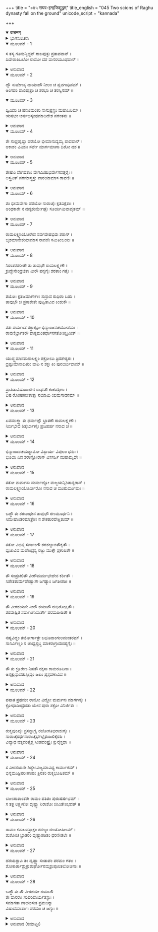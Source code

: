 +++
title = "०४५ राघव-इन्द्रजिद्युद्धम्"
title_english = "045 Two scions of Raghu dynasty fall on the ground"
unicode_script = "kannada"

+++
<details open><summary>वाचनम्</summary>

<div class="audioEmbed"  caption="श्रीराम-हरिसीताराममूर्ति-घनपाठिभ्यां वचनम्" src="https://archive.org/download/Ramayana-recitation-Sriram-harisItArAmamUrti-Ghanapaati-v2/Kanda_6/Kanda_6_YK-045-Two_scions_of_Raghu_dynasty_fall_on_the_ground_0.mp3"></div>
</details>



<details><summary>ಭಾಗಸೂಚನಾ</summary>

ಇಂದ್ರಜಿತುವಿನ ಬಾಣಗಳಿಂದ ರಾಮ-ಲಕ್ಷ್ಮಣರ ಮೂರ್ಛೆ, ವಾನರರ ಶೋಕ
</details>

<details open><summary>ಮೂಲಮ್ - 1</summary>

ಸ ತಸ್ಯ ಗತಿಮನ್ವಿಚ್ಛನ್ ರಾಜಪುತ್ರಃ  ಪ್ರತಾಪವಾನ್ ।  
ದಿದೇಶಾತಿಬಲೋ ರಾಮೋ ದಶ ವಾನರಯೂಥಪಾನ್ ॥
</details>

<details><summary>ಅನುವಾದ</summary>

ಮಹಾಬಲಶಾಲೀ, ಪ್ರತಾಪಿಯಾದ ಶ್ರೀರಾಮನು ಇಂದ್ರಜಿತು ಎಲ್ಲಿರುವನೆಂದು ತಿಳಿಯಲು ವಾನರ ಸೇನಾನಾಯಕರಿಗೆ ಆಜ್ಞಾಪಿಸಿದನು.॥1॥
</details>

<details open><summary>ಮೂಲಮ್ - 2</summary>

ದ್ವೌ ಸುಷೇಣಸ್ಯ ದಾಯಾದೌ ನೀಲಂ ಚ ಪ್ಲವಗಾಧಿಪಮ್ ।  
ಅಂಗದಂ ವಾಲಿಪುತ್ರಂ ಚ ಶರಭಂ ಚ ತರಸ್ವಿನಮ್ ॥
</details>

<details open><summary>ಮೂಲಮ್ - 3</summary>

ದ್ವಿವಿದಂ ಚ ಹನೂಮಂತಂ ಸಾನುಪ್ರಸ್ಥಂ ಮಹಾಬಲಮ್ ।  
ಋಷಭಂ ಚರ್ಷಭಸ್ಕಂಧಮಾದಿದೇಶ  ಪರಂತಪಃ ॥
</details>

<details><summary>ಅನುವಾದ</summary>

ಅವರಲ್ಲಿ ಇಬ್ಬರು ಸುಷೇಣನ ಪುತ್ರರಾಗಿದ್ದರು, ಉಳಿದ ಎಂಟು ಮಂದಿ ನೀಲ, ವಾಲಿಪುತ್ರ ಅಂಗದ, ವೇಗಶಾಲೀ ಶರಭ, ದ್ವಿವಿದ, ಹನುಮಂತ, ಮಹಾಬಲಿ ಸಾನುಪ್ರಸ್ಥ, ಋಷಭ ಹಾಗೂ ಋಷಭಸ್ಕಂದರಾಗಿದ್ದರು. ಪರಂತಪರಾದ ಈ ಹತ್ತು ವಾನರರಿಗೆ ಅವನನ್ನು ಹುಡುಕಲು ತಿಳಿಸಿದನು.॥2-3॥
</details>

<details open><summary>ಮೂಲಮ್ - 4</summary>

ತೇ ಸಂಪ್ರಹೃಷ್ಟಾ ಹರಯೋ ಭೀಮಾನುದ್ಯಮ್ಯ ಪಾದಪಾನ್ ।  
ಆಕಾಶಂ ವಿವಿಶುಃ ಸರ್ವೇ ಮಾರ್ಗಮಾಣಾ ದಿಶೋ ದಶ ॥
</details>

<details><summary>ಅನುವಾದ</summary>

ಆಗ ಆ ಎಲ್ಲ ವಾನರರು ಭಯಂಕರ ವೃಕ್ಷಗಳನ್ನೆತ್ತಿಕೊಂಡು ಹತ್ತು ದಿಕ್ಕುಗಳಲ್ಲಿಯೂ ಹುಡುಕುತ್ತಾ ಭಾರೀ ಹರ್ಷದಿಂದ ಆಕಾಶಮಾರ್ಗದಿಂದ ಹೊರಟರು.॥4॥
</details>

<details open><summary>ಮೂಲಮ್ - 5</summary>

ತೇಷಾಂ ವೇಗವತಾಂ ವೇಗಮಿಷುಭಿರ್ವೇಗವತ್ತರೈಃ ।  
ಅಸ್ತ್ರವಿತ್ ಪರಮಾಸ್ತ್ರಸ್ತು ವಾರಯಾಮಾಸ ರಾವಣಿಃ ॥
</details>

<details><summary>ಅನುವಾದ</summary>

ಆದರೆ ಅಸ್ತ್ರವೇತ್ತನಾದ ಇಂದ್ರಜಿತು ಅತ್ಯಂತ ವೇಗಶಾಲಿ ಬಾಣಗಳ ಮಳೆಗರೆದು, ಉತ್ತಮ ಅಸ್ತ್ರಗಳಿಂದ ಆ ವಾನರರ ವೇಗವನ್ನು ತಡೆದುಬಿಟ್ಟನು.॥5॥
</details>

<details open><summary>ಮೂಲಮ್ - 6</summary>

ತಂ ಭೀಮವೇಗಾ ಹರಯೋ ನಾರಾಚೈಃ ಕ್ಷತವಿಕ್ಷತಾಃ ।  
ಅಂಧಕಾರೇ ನ ದದೃಶುರ್ಮೇಘೈಃ ಸೂರ್ಯಮಿವಾವೃತಮ್ ॥
</details>

<details><summary>ಅನುವಾದ</summary>

ಬಾಣಗಳಿಂದ ಕ್ಷತವಿಕ್ಷಿತರಾದರೂ ಆ ಭಯಾನಕ ವೇಗಶಾಲೀ ವಾನರರು ಅಂಧಕಾರಮಯ ಮೋಡಗಳಲ್ಲಿ ಮರೆಯಾದ ಸೂರ್ಯನನ್ನು ನೋಡಲಾಗದಂತೆ ಇಂದ್ರಜಿತುವನ್ನು ಕಾಣದಾದರು.॥6॥
</details>

<details open><summary>ಮೂಲಮ್ - 7</summary>

ರಾಮಲಕ್ಷ್ಮಣಯೋರೇವ ಸರ್ವದೇಹಭಿದಃ ಶರಾನ್ ।  
ಭೃಶಮಾವೇಶಯಾಮಾಸ ರಾವಣಿಃ ಸಮಿತಿಂಜಯಃ ॥
</details>

<details><summary>ಅನುವಾದ</summary>

ಬಳಿಕ ಯುದ್ಧವಿಜಯೀ ಇಂದ್ರಜಿತು ಪುನಃ ಶ್ರೀರಾಮ-ಲಕ್ಷ್ಮಣರ ಮೇಲೆ ಬಾಣಗಳ ಮಳೆಗರೆದು, ಅವರ ಅಂಗಗಳನ್ನು ಗಾಯಗೊಳಿಸಿದನು.॥7॥
</details>

<details open><summary>ಮೂಲಮ್ - 8</summary>

ನಿರಂತರಶರೀರೌ ತು ತಾವುಭೌ ರಾಮಲಕ್ಷ್ಮಣೌ ।  
ಕ್ರುದ್ಧೇನೇಂದ್ರಜಿತಾ ವೀರೌ ಪನ್ನಗೈಃ ಶರತಾಂ ಗತೈಃ ॥
</details>

<details><summary>ಅನುವಾದ</summary>

ಕುಪಿತನಾದ ಇಂದ್ರಜಿತು ರಾಮ-ಲಕ್ಷ್ಮಣರ ಶರೀರದಲ್ಲಿ ಎಳ್ಳು ಹಾಕಲು ಜಾಗ ಇಲ್ಲದ ಸರ್ಪರೂಪೀ ಬಾಣಗಳನ್ನು ಪ್ರಯೋಗಿಸಿದನು.॥8॥
</details>

<details open><summary>ಮೂಲಮ್ - 9</summary>

ತಯೋಃ ಕ್ಷತಜಮಾರ್ಗೇಣ ಸುಸ್ರಾವ ರುಧಿರಂ ಬಹು ।  
ತಾವುಭೌ ಚ ಪ್ರಕಾಶೇತೇ ಪುಷ್ಪಿತಾವಿವ ಕಿಂಶುಕೌ ॥
</details>

<details><summary>ಅನುವಾದ</summary>

ಅವರಿಬ್ಬರ ಶರೀರಕ್ಕೆ ಬಾಣ ತಗುಲಿ ರಕ್ತಹರಿಯತೊಡಗಿತು. ಆಗ ಅವರಿಬ್ಬರೂ ಅರಳಿದ ಹೂವುಗಳುಳ್ಳ ಮುತ್ತುಗದ ಮರಗಳಂತೆ ಪ್ರಕಾಶಿಸುತ್ತಿದ್ದರು.॥9॥
</details>

<details open><summary>ಮೂಲಮ್ - 10</summary>

ತತಃ ಪರ್ಯಂತ ರಕ್ತಾಕ್ಷೋ ಭಿನ್ನಾಂಜನಚಯೋಪಮಃ ।  
ರಾವಣಿರ್ಭ್ರಾತರೌ ವಾಕ್ಯಮಂತರ್ಧಾನಗತೋಽಬ್ರವೀತ್ ॥
</details>

<details><summary>ಅನುವಾದ</summary>

ಕೆಂಪಾದ ಕಡೆಗಣ್ಣುಗಳುಳ್ಳ ಇದ್ದಲು ರಾಶಿಯಂತೆ ಕಪ್ಪಾದ ಇಂದ್ರಜಿತು ಅಂತರ್ಧಾನನಾಗಿಯೇ ರಾಮ -ಲಕ್ಷ್ಮಣರಲ್ಲಿ ನುಡಿದನು.॥10॥
</details>

<details open><summary>ಮೂಲಮ್ - 11</summary>

ಯುದ್ಧ್ಯಮಾನಮನಾಲಕ್ಷ್ಯಂ ಶಕ್ರೋಽಪಿ ತ್ರಿದಶೇಶ್ವರಃ ।  
ದ್ರಷ್ಟುಮಾಸಾದಿತುಂ ವಾಪಿ ನ ಶಕ್ತಃ ಕಿಂ ಪುನರ್ಯುವಾಮ್ ॥
</details>

<details><summary>ಅನುವಾದ</summary>

ಯುದ್ಧದಲ್ಲಿ ಅದೃಶ್ಯನಾದಾಗ ನನ್ನನ್ನು ದೇವೇಂದ್ರನೂ ನೋಡಲಾರನು; ಹಾಗಿರುವಾಗ ನಿಮ್ಮಿಬ್ಬರ ವಿಷಯದಲ್ಲಿ ಹೇಳುವುದೇನಿದೆ.॥11॥
</details>

<details open><summary>ಮೂಲಮ್ - 12</summary>

ಪ್ರಾಪಿತಾವಿಷುಜಾಲೇನ ರಾಘವೌ ಕಂಕಪತ್ರಿಣಾ ।  
ಏಷ ರೋಷಪರೀತಾತ್ಮಾ ನಯಾಮಿ ಯಮಸಾದನಮ್ ॥
</details>

<details><summary>ಅನುವಾದ</summary>

ರಘುವಂಶೀಯರಾದ ನಿಮ್ಮಿಬ್ಬರನ್ನು ನಾನು ಕಾಗೆಯ ರೆಕ್ಕೆಗಳಿರುವ ಬಾಣಗಳಿಂದ ಮುಚ್ಚಿಬಿಟ್ಟಿರುವೆನು. ರೋಷ ಗೊಂಡಿರುವ ನಾನು ನಿಮ್ಮನ್ನು ಈಗಲೇ ಯಮಲೋಕಕ್ಕೆ ಅಟ್ಟಿಬಿಡುವೆನು.॥12॥
</details>

<details open><summary>ಮೂಲಮ್ - 13</summary>

ಏವಮುಕ್ತ್ವಾ ತು ಧರ್ಮಜ್ಞೌ ಭ್ರಾತರೌ ರಾಮಲಕ್ಷ್ಮಣೌ ।  
ನಿರ್ಬಿಭೇದ ಶಿತೈರ್ಬಾಣೈಃ ಪ್ರಜಹರ್ಷ ನನಾದ ಚ ॥
</details>

<details><summary>ಅನುವಾದ</summary>

ಹೀಗೆ ಹೇಳಿ ಅವನು ಧರ್ಮಜ್ಞರಾದ ರಾಮ-ಲಕ್ಷ್ಮಣರನ್ನು ಹರಿತವಾದ ಬಾಣಗಳಿಂದ ಪ್ರಹರಿಸಿ, ಗಹಗಹಿಸಿ ನಗುತ್ತಾ ಗರ್ಜಿಸಿದನು.॥13॥
</details>

<details open><summary>ಮೂಲಮ್ - 14</summary>

ಭಿನ್ನಾಂಜನಚಯಶ್ಯಾಮೋ ವಿಸ್ಫಾರ್ಯ ವಿಪುಲಂ ಧನುಃ ।  
ಭೂಯ ಏವ ಶರಾನ್ಘೋರಾನ್ ವಿಸಸರ್ಜ ಮಹಾಮೃಧೇ ॥
</details>

<details><summary>ಅನುವಾದ</summary>

ಕಾಡಿಗೆಯ ರಾಶಿಯಂತಿದ್ದ ಶ್ಯಾಮಲವರ್ಣದ ಇಂದ್ರಜಿತು ಪುನಃ ತನ್ನ ವಿಶಾಲವಾದ ಧನುಸ್ಸನ್ನೆತ್ತಿ ಬಾಣಗಳ ಘೋರ ಮಳೆಯನ್ನೇ ಸುರಿಸಿದನು.॥14॥
</details>

<details open><summary>ಮೂಲಮ್ - 15</summary>

ತತೋ ಮರ್ಮಸು ಮರ್ಮಜ್ಞೋ ಮಜ್ಜಯನ್ನಿಶಿತಾನ್ಶರಾನ್ ।  
ರಾಮಲಕ್ಷ್ಮಣಯೋರ್ವೀರೋ ನನಾದ ಚ ಮುಹುರ್ಮುಹುಃ ॥
</details>

<details><summary>ಅನುವಾದ</summary>

ಮರ್ಮ ಸ್ಥಾನಗಳನ್ನು ಬಲ್ಲ ಆ ವೀರನು ಶ್ರೀರಾಮ-ಲಕ್ಷ್ಮಣರ ಮರ್ಮಸ್ಥಾನಗಳಲ್ಲಿ ಬಾಣಿ ನೆಟ್ಟು ಪದೇ ಪದೇ ಗರ್ಜಿಸತೊಡಗಿದನು.॥15॥
</details>

<details open><summary>ಮೂಲಮ್ - 16</summary>

ಬದ್ಧೌ ತು ಶರಬಂಧೇನ ತಾವುಭೌ ರಣಮೂರ್ಧನಿ ।  
ನಿಮೇಷಾಂತರಮಾತ್ರೇಣ ನ ಶೇಕತುರವೇಕ್ಷಿತುಮ್ ॥
</details>

<details><summary>ಅನುವಾದ</summary>

ರಣಭೂಮಿಯಲ್ಲಿ ಇಂದ್ರಜಿತುವಿನ ಬಾಣಗಳ ಕಟ್ಟಿಗೆ ಸಿಕ್ಕಿಬಿದ್ದಿದ್ದ ರಾಮ-ಲಕ್ಷ್ಮಣರು ನಿಮಿಷ ಮಾತ್ರದಲ್ಲಿ ಕಣ್ಗಳಿಂದ ನೋಡಲೂ ಅಸಮರ್ಥರಾದರು. (ನಿಜವಾಗಿ ಇದು ನರಲೀಲಾ ಮಾತ್ರವಾಗಿತ್ತು. ಅವರಾದರೋ ಕಾಲಕ್ಕೂ ಕಾಲರಾಗಿರುವರು, ಅವರನ್ನು ಯಾರು ತಾನೇ ಬಂಧಿಸಬಲ್ಲರು?॥16॥
</details>

<details open><summary>ಮೂಲಮ್ - 17</summary>

ತತೋ ವಿಭಿನ್ನ ಸರ್ವಾಂಗೌ ಶರಶಲ್ಯಾಚಿತೌಕೃತೌ ।  
ಧ್ವಜಾವಿವ ಮಹೇಂದ್ರಸ್ಯ ರಜ್ಜು ಮುಕ್ತೌ ಪ್ರಕಂಪಿತೌ ॥
</details>

<details><summary>ಅನುವಾದ</summary>

ಹೀಗೆ ಅವರ ಶರೀರಗಳೆಲ್ಲ ಬಾಣಗಳಿಂದ ಛಿನ್ನವಾದುವು, ಬಾಣಗಳಿಂದ ವ್ಯಾಪ್ತರಾಗಿದ್ದರು. ಹಗ್ಗಹರಿದ ಎರಡು ಇಂದ್ರಧ್ವಜಗಳಂತೆ ಆ ರಾಜಕುಮಾರರು ಓಲಾಡತೊಡಗಿದರು.॥17॥
</details>

<details open><summary>ಮೂಲಮ್ - 18</summary>

ತೌ ಸಂಪ್ರಚಲಿತೌ ವೀರೌಮರ್ಮಭೇದೇನ ಕರ್ಶಿತೌ ।  
ನಿಪೇತತುರ್ಮಹೇಷ್ವಾಸೌ ಜಗತ್ಯಾಂ ಜಗತೀಪತೀ ॥
</details>

<details><summary>ಅನುವಾದ</summary>

ಆ ಮಹಾ ಧನುರ್ಧರ ವೀರಭೂಪಾಲರು ಮರ್ಮಸ್ಥಳ ಭೇದನದಿಂದಾಗಿ ವಿಚಲಿತರಾಗಿ ಬಳಲಿ ಭೂಮಿಯ ಮೇಲೆ ಬಿದ್ದರು.॥18॥
</details>

<details open><summary>ಮೂಲಮ್ - 19</summary>

ತೌ ವೀರಶಯನೇ ವೀರೌ ಶಯಾನೌ ರುಧಿರೋಕ್ಷಿತೌ ।  
ತರವೇಷ್ಟಿತ ಸರ್ವಾಂಗಾವಾರ್ತೌ ಪರಮಪೀಡಿತೌ ॥
</details>

<details><summary>ಅನುವಾದ</summary>

ರಣರಂಗದಲ್ಲಿ ವೀರಶಯ್ಯೆಯಲ್ಲಿ ಮಲಗಿದ ಆ ವೀರರೀರ್ವರು ರಕ್ತದಿಂದ ತೊಯ್ದುಹೋಗಿದ್ದರು. ಅವರ ಸರ್ವಾಂಗಗಳಲ್ಲಿ ಬಾಣರೂಪೀ ನಾಗಗಳು ಸುತ್ತಿಕೊಂಡಿದ್ದು ಅವರು ಅತ್ಯಂತ ಪೀಡಿತರಾಗಿದ್ದರು.॥19॥
</details>

<details open><summary>ಮೂಲಮ್ - 20</summary>

ನಹ್ಯವಿದ್ಧಂ ತಯೋರ್ಗಾತ್ರೇ ಬಭೂವಾಂಗುಲಮಂತರಮ್ ।  
ನಾನಿರ್ವಿಣ್ಣಂ ನ ಚಾಧ್ವಸ್ತಬ್ಧ ಮಾಕರಾಗ್ರಾದಜಿಹ್ಮಗೈಃ ॥
</details>

<details><summary>ಅನುವಾದ</summary>

ಬಾಣಗಳು ನಾಟದೇ ಇರುವ ಒಂದಂಗುಲ ಸ್ಥಳವೂ ಅವರ ಶರೀರದಲ್ಲಿ ಇರಲಿಲ್ಲ. ಬೆರಳು ತುದಿಗಳವರೆಗೂ ಪೀಡಿಸಲ್ಪಡದ ಸ್ಥಳವಾಗಲೀ, ನೋಯದೆ ಇರುವ ಜಾಗವಾಗಲೀ ಕೊಂಚವೂ ಇರಲಿಲ್ಲ.॥20॥
</details>

<details open><summary>ಮೂಲಮ್ - 21</summary>

ತೌ ತು ಕ್ರೂರೇಣ ನಿಹತೌ ರಕ್ಷಸಾ ಕಾಮರೂಪಿಣಾ ।  
ಅಸೃಕ್ಸುಸ್ರುವತುಸ್ತೀವ್ರಂ ಜಲಂ ಪ್ರಸ್ರವಣಾವಿವ ॥
</details>

<details><summary>ಅನುವಾದ</summary>

ಚಿಲುಮೆಯಿಂದ ನೀರು ಚಿಮ್ಮುವಂತೆ ಅವರಿಬ್ಬರ ಶರೀರಗಳಿಂದ ರಕ್ತ ಹರಿಯುತ್ತಿತ್ತು. ಕಾಮರೂಪಿಯಾದ ಆ ಕ್ರೂರ ರಾಕ್ಷಸನು ಬಾಣಗಳಿಂದ ಬಹಳವಾಗಿ ಗಾಯಗೊಳಿಸಿದ್ದನು.॥21॥
</details>

<details open><summary>ಮೂಲಮ್ - 22</summary>

ಪಪಾತ ಪ್ರಥಮಂ ರಾಮೋ ವಿದ್ಧೋ ಮರ್ಮಸು ಮಾರ್ಗಣೈಃ ।  
ಕ್ರೋಧಾದಿಂದ್ರಜಿತಾ ಯೇನ ಪುರಾ ಶಕ್ರೋ ವಿನಿರ್ಜಿತಃ ॥
</details>

<details><summary>ಅನುವಾದ</summary>

ಹಿಂದೆ ಇಂದ್ರನನ್ನೇ ಗೆದ್ದ ಆ ಇಂದ್ರಜಿತು ಕ್ರುದ್ಧನಾಗಿ ಪ್ರಯೋಗಿಸಿದ ಬಾಣಗಳ ಮರ್ಮಾಘಾತದಿಂದ ಮೊದಲಿಗೆ ಶ್ರೀರಾಮನು ಧರೆಗುರುಳಿದನು.॥22॥
</details>

<details open><summary>ಮೂಲಮ್ - 23</summary>

ರುಕ್ಮಪುಂಖೈಃ ಪ್ರಸನ್ನಾಗ್ರೈ ರಜೋಗತಿಭಿರಾಶುಗೈಃ ।  
ನಾರಾಚೈರರ್ಧನಾರಾಚೈರ್ಭಲ್ಲೈರಂಜಲಿಕೈರಪಿ ।  
ವಿವ್ಯಾಧ ವತ್ಸದಂತೈಶ್ಚ  ಸಿಂಹದಂಷ್ಟ್ರೈಃ ಕ್ಷುರೈಸ್ತಥಾ ॥
</details>

<details><summary>ಅನುವಾದ</summary>

ಇಂದ್ರಜಿತುವು ಸ್ವರ್ಣ ಪಂಖಗಳುಳ್ಳ ಸ್ವಚ್ಛವಾದ ಅಗ್ರಭಾಗ ಮತ್ತು ಧೂಳಿಗೆ ಸಮಾನವಾದ ಶೀಘ್ರಗಾಮಿ ನಾರಾಚ, ಅರ್ಧನಾರಾಚ, ಭಲ್ಲ, ಅಂಜಲಿಕ, ವತ್ಸದಂತ, ಸಿಂಹದಂಷ್ಟ್ರ, ಕ್ಷುರ ಮುಂತಾದ ಬಾಣಗಳಿಂದ ಗಾಯಗೊಳಿಸಿದ್ದನು.॥23॥
</details>

<details open><summary>ಮೂಲಮ್ - 24</summary>

ಸ ವೀರಶಯನೇ ಶಿಶ್ಯೇಽವಿಜ್ಯಮಾವಿಧ್ಯ ಕಾರ್ಮುಕಮ್ ।  
ಭಿನ್ನಮುಷ್ಟಿಪರೀಣಾಹಂ ತ್ರಿನತಂ ರುಕ್ಮಭೂಷಿತಮ್ ॥
</details>

<details><summary>ಅನುವಾದ</summary>

ಶಿಥಿಲವಾದ ಮುಷ್ಟಿಯುಳ್ಳ ಎರಡೂ ತುದಿಗಳಲ್ಲಿ ಮತ್ತು ಮಧ್ಯಭಾಗದಲ್ಲಿಯೂ ಬಾಗಿಕೊಂಡಿದ್ದ ಸ್ವರ್ಣಭೂಷಿತವಾದ, ಹೆದೆ ಏರಿಸಿದ ಧನುಸ್ಸನ್ನು ತ್ಯಜಿಸಿ ಶ್ರೀರಾಮನು ವೀರಶಯ್ಯೆಯಲ್ಲಿ ಮಲಗಿದ್ದನು.॥24॥
</details>

<details open><summary>ಮೂಲಮ್ - 25</summary>

ಬಾಣಪಾತಾಂತರೇ ರಾಮಂ ಪತಿತಂ ಪುರುಷರ್ಷಭಮ್ ।  
ಸ ತತ್ರ ಲಕ್ಷ್ಮಣೋ ದೃಷ್ಟ್ವಾ ನಿರಾಶೋ ಜೀವಿತೇಽಭವತ್ ॥
</details>

<details><summary>ಅನುವಾದ</summary>

ಎಸೆದ ಬಾಣವು ಎಷ್ಟು ದೂರ ಬೀಳುವುದೋ ಅಷ್ಟು ದೂರದಲ್ಲಿ ನೆಲಕ್ಕೆ ಬಿದ್ದಿದ್ದ ಪುರುಷಶ್ರೇಷ್ಠ ಶ್ರೀರಾಮನನ್ನು ನೋಡಿ ಲಕ್ಷ್ಮಣನು ತನ್ನ ಜೀವಿತದಲ್ಲೇ ನಿರಾಶನಾದನು.॥25॥
</details>

<details open><summary>ಮೂಲಮ್ - 26</summary>

ರಾಮಂ ಕಮಲಪತ್ರಾಕ್ಷಂ ಶರಣ್ಯಂ ರಣತೋಷಿಣಮ್ ।  
ಶುಶೋಚ ಭ್ರಾತರಂ ದೃಷ್ಟ್ವಾಪತಿತಂ ಧರಣೀತಲೇ ॥
</details>

<details><summary>ಅನುವಾದ</summary>

ಸರ್ವರಿಗೂ ಶರಣ್ಯನಾದ, ಯುದ್ಧದಿಂದ ಸಂತುಷ್ಟನಾಗುವ ಕಮಲನಯನ, ತನ್ನಣ್ಣ ಶ್ರೀರಾಮನು ನೆಲದಲ್ಲಿ ಬಿದ್ದಿರುವುದನ್ನು ನೋಡಿ ಲಕ್ಷ್ಮಣನಿಗೆ ಬಹಳ ಶೋಕವುಂಟಾಯಿತು.॥26॥
</details>

<details open><summary>ಮೂಲಮ್ - 27</summary>

ಹರಯಶ್ಚಾಪಿ ತಂ ದೃಷ್ಟ್ವಾ ಸಂತಾಪಂ ಪರಮಂ ಗತಾಃ ।  
ಶೋಕಾರ್ತಾಶ್ಚುಕ್ರುಶುರ್ಘೋರಮಶ್ರುಪೂರಿತಲೋಚನಾಃ ॥
</details>

<details><summary>ಅನುವಾದ</summary>

ಆ ಸ್ಥಿತಿಯಲ್ಲಿ ರಾಮನನ್ನು ನೋಡಿದ ವಾನರರಿಗೂ ತುಂಬಾ ದುಃಖವಾಯಿತು. ಅವರು ಶೋಕಾತುರರಾಗಿ ಕಣ್ಣೀರು ಸುರಿಸುತ್ತಾ ಆರ್ತನಾದ ಮಾಡತೊಡಗಿದರು.॥27॥
</details>

<details open><summary>ಮೂಲಮ್ - 28</summary>

ಬದ್ಧೌ ತು ತೌ ವೀರಶಯೇ ಶಯಾನೌ  
ತೇ ವಾನರಾಃ ಸಂಪರಿವಾರ್ಯತಸ್ಥುಃ ।  
ಸಮಾಗತಾ ವಾಯುಸುತ ಪ್ರಮುಖ್ಯಾ  
ವಿಷಾದಮಾರ್ತಾಃ ಪರಮಂ ಚ ಜಗ್ಮುಃ ॥
</details>

<details><summary>ಅನುವಾದ</summary>

ನಾಗಪಾಶದಲ್ಲಿ ಬಂಧಿತರಾಗಿ ವೀರಶಯ್ಯೆಯಲ್ಲಿ ಮಲಗಿರುವ ಆ ಸಹೋದರರಿಬ್ಬರ ಸುತ್ತಲೂ ಎಲ್ಲ ವಾನರರು ನಿಂತುಕೊಂಡರು. ಅಲ್ಲಿಗೆ ಬಂದಿರುವ ಹನುಮಂತನೇ ಮುಖ್ಯ ಮುಖ್ಯ ವಾನರರು ವ್ಯಥೆಗೊಂಡು ಬಹಳವಾಗಿ ವಿಷಾದಿಸಿದರು.॥28॥
</details>

<details><summary>ಅನುವಾದ (ಸಮಾಪ್ತಿಃ)</summary>

ಶ್ರೀವಾಲ್ಮೀಕಿ ವಿರಚಿತ ಆರ್ಷರಾಮಾಯಣ ಆದಿಕಾವ್ಯದ ಯುದ್ಧಕಾಂಡದಲ್ಲಿ ನಲವತ್ತೈದನೆಯ ಸರ್ಗ ಪೂರ್ಣವಾಯಿತು.॥45॥
</details>
